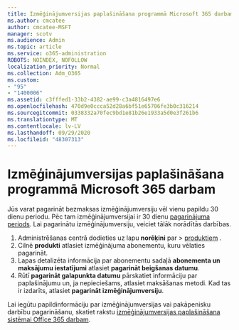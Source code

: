 ```yaml
---
title: Izmēģinājumversijas paplašināšana programmā Microsoft 365 darbam
ms.author: cmcatee
author: cmcatee-MSFT
manager: scotv
ms.audience: Admin
ms.topic: article
ms.service: o365-administration
ROBOTS: NOINDEX, NOFOLLOW
localization_priority: Normal
ms.collection: Adm_O365
ms.custom:
- "95"
- "1400006"
ms.assetid: c3fffed1-33b2-4382-ae99-c3a4816497e6
ms.openlocfilehash: 470d9e0ccca52d28a6bf51e65706fe3b0c316214
ms.sourcegitcommit: 0338332a70fec9bd1e81b26e1933a5d0e3f261b6
ms.translationtype: MT
ms.contentlocale: lv-LV
ms.lasthandoff: 09/29/2020
ms.locfileid: "48307313"
---
```

# <a name="extend-your-trial-for-microsoft-365-for-business"></a>Izmēģinājumversijas paplašināšana programmā Microsoft 365 darbam

Jūs varat pagarināt bezmaksas izmēģinājumversiju vēl vienu papildu 30 dienu periodu. Pēc tam izmēģinājumversijai ir 30 dienu [pagarinājuma periods](https://docs.microsoft.com/alchemyinsights/grace-period-for-microsoft-365-free-trial). Lai pagarinātu izmēģinājumversiju, veiciet tālāk norādītās darbības.
  
1. Administrēšanas centrā dodieties uz lapu **norēķini** par \> [produktiem](https://go.microsoft.com/fwlink/p/?linkid=842054) .
2. Cilnē **produkti** atlasiet izmēģinājuma abonementu, kuru vēlaties pagarināt.
3. Lapas detalizēta informācija par abonementu sadaļā **abonementa un maksājumu iestatījumi** atlasiet **pagarināt beigšanas datumu**.
4. Rūtī **pagarināt galapunkta datumu** pārskatiet informāciju par paplašinājumu un, ja nepieciešams, atlasiet maksāšanas metodi. Kad tas ir izdarīts, atlasiet **pagarināt izmēģinājumversiju**.

Lai iegūtu papildinformāciju par izmēģinājumversijas vai pakāpenisku darbību pagarināšanu, skatiet rakstu [izmēģinājumversijas paplašināšana sistēmai Office 365 darbam](https://docs.microsoft.com/microsoft-365/commerce/extend-your-trial).